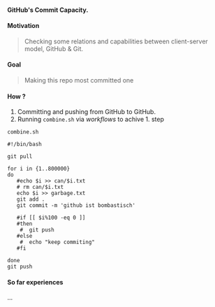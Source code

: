 
#### GitHub's Commit Capacity.


#### Motivation 
> Checking some relations and capabilities between client-server model, GitHub & Git.

#### Goal
> Making this repo most committed one

#### How ?
1. Committing and pushing from GitHub to GitHub. 
2. Running `combine.sh` via <i>workflows</i> to achive 1. step

<code>combine.sh</code>
```shell
#!/bin/bash

git pull

for i in {1..800000}
do
   #echo $i >> can/$i.txt
   # rm can/$i.txt
   echo $i >> garbage.txt
   git add . 
   git commit -m 'github ist bombastisch'

   #if [[ $i%100 -eq 0 ]]
   #then 
    #  git push
   #else
    #  echo "keep commiting"   
   #fi
  
done
git push
```

#### So far experiences
... 
